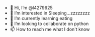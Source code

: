 - 👋 Hi, I’m @l4279625
- 👀 I’m interested in Sleeping...zzzzzzzz
- 🌱 I’m currently learning eating
- 💞️ I’m looking to collaborate on python
- 📫 How to reach me what I don't know

<!---
l4279625/l4279625 is a ✨ special ✨ repository because its `README.md` (this file) appears on your GitHub profile.
You can click the Preview link to take a look at your changes.
--->
